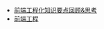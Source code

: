 * [前端工程化知识要点回顾&思考](https://github.com/kuitos/kuitos.github.io/issues/29)
* [前端工程](https://github.com/fouber/blog/issues/10)